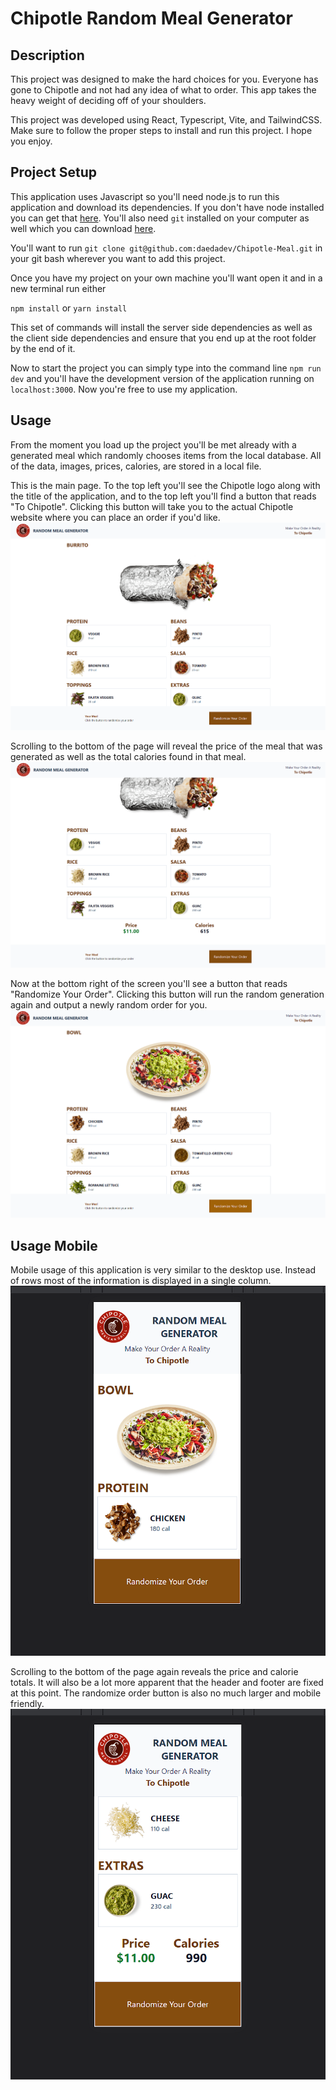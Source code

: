 # Chipotle Random Meal Generator

## Description

This project was designed to make the hard choices for you. Everyone has gone to Chipotle and not had any idea of what to order. This app takes the heavy weight of deciding off of your shoulders.

This project was developed using React, Typescript, Vite, and TailwindCSS. Make sure to follow the proper steps to install and run this project. I hope you enjoy.

## Project Setup

This application uses Javascript so you'll need node.js to run this application and download its dependencies. If you don't have node installed you can get that [here](https://nodejs.org/en/). You'll also need `git` installed on your computer as well which you can download [here](https://git-scm.com/downloads).

You'll want to run `git clone git@github.com:daedadev/Chipotle-Meal.git` in your git bash wherever you want to add this project.

Once you have my project on your own machine you'll want open it and in a new terminal run either

`npm install` or `yarn install`

This set of commands will install the server side dependencies as well as the client side dependencies and ensure that you end up at the root folder by the end of it.

Now to start the project you can simply type into the command line `npm run dev` and you'll have the development version of the application running on `localhost:3000`. Now you're free to use my application.

## Usage

From the moment you load up the project you'll be met already with a generated meal which randomly chooses items from the local database. All of the data, images, prices, calories, are stored in a local file.

This is the main page. To the top left you'll see the Chipotle logo along with the title of the application, and to the top left you'll find a button that reads "To Chipotle". Clicking this button will take you to the actual Chipotle website where you can place an order if you'd like.
![Home Page Image](/public/screenshots/screenshot1.PNG)

Scrolling to the bottom of the page will reveal the price of the meal that was generated as well as the total calories found in that meal.
![Home Page Image](/public/screenshots/screenshot2.PNG)

Now at the bottom right of the screen you'll see a button that reads "Randomize Your Order". Clicking this button will run the random generation again and output a newly random order for you.
![Home Page Image](/public/screenshots/screenshot3.PNG)

## Usage Mobile

Mobile usage of this application is very similar to the desktop use. Instead of rows most of the information is displayed in a single column.
![Home Page Image](/public/screenshots/screenshot4.PNG)

Scrolling to the bottom of the page again reveals the price and calorie totals. It will also be a lot more apparent that the header and footer are fixed at this point. The randomize order button is also no much larger and mobile friendly.
![Home Page Image](/public/screenshots/screenshot5.PNG)

